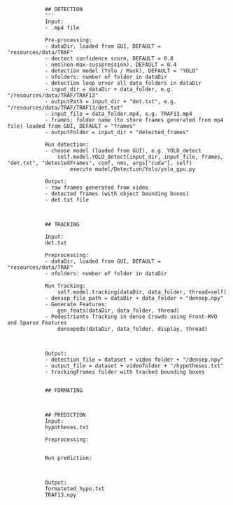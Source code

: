                 ## DETECTION
                '''
                Input: 
                - .mp4 file

                Pre-processing:
                - dataDir, loaded from GUI, DEFAULT = "resources/data/TRAF"
                - dectect confidence score, DEFAULT = 0.8
                - nms(non-max-susspression), DEFAULT = 0.4
                - detection model (Yolo / Mask), DEFAULT = "YOLO"     
                - nfolders: number of folder in dataDir
                - detection loop orver all data_folders in dataDir
                - input_dir = dataDir + data_folder, e.g. "/resources/data/TRAF/TRAF13"
                - outputPath = input_dir + "det.txt", e.g. "/resources/data/TRAF/TRAF13/det.txt"
                - input_file = data_folder.mp4, e.g. TRAF13.mp4
                - frames: folder name (to store frames generated from mp4 file) loaded from GUI, DEFAULT = "frames"
                - outputFolder = input_dir + "detected_frames"

                Run detection: 
                - choose model (loaded from GUI), e.g. YOLO_detect 
                    self.model.YOLO_detect(input_dir, input_file, frames, "det.txt", "detectedFrames", conf, nms, args["cuda"], self)
                        execute model/Detection/Yolo/yolo_gpu.py
                            
                Output: 
                - raw frames generated from video
                - detected frames (with object bounding boxes)
                - det.txt file

                

                ## TRACKING
                
                Input: 
                det.txt
                
                Preprocessing:
                - dataDir, loaded from GUI, DEFAULT = "resources/data/TRAF"
                - nfolders: number of folder in dataDir

                Run Tracking:
                    self.model.tracking(dataDir, data_folder, thread=self)
                - densep_file_path = dataDir + data_folder + "densep.npy"
                - Generate Features: 
                    gen_feats(dataDir, data_folder, thread)
                - Pedestriants Tracking in dense Crowds using Front-RVO and Sparse Features
                    densepeds(dataDir, data_folder, display, thread)
                


                Output: 
                - detection_file = dataset + video folder + "/densep.npy"
                - output_file = dataset + videofolder + "/hypotheses.txt"
                - trackingFrames folder with tracked bounding boxes


                ## FORMATING
                


                ## PREDICTION
                Input: 
                hypotheses.txt

                Preprocessing:


                Run prediction:

                

                Output:
                formateted_hypo.txt
                TRAF13.npy


